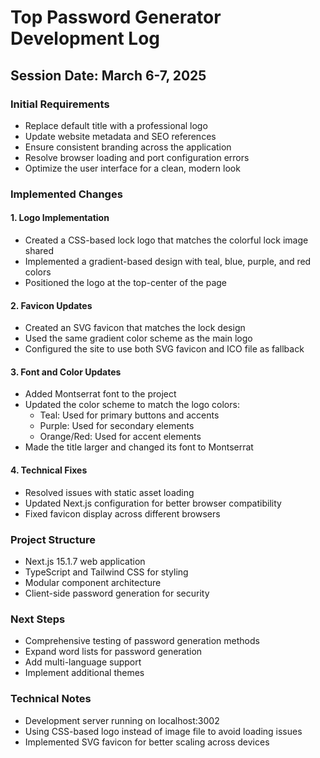 # Top Password Generator Development Log

## Session Date: March 6-7, 2025

### Initial Requirements
- Replace default title with a professional logo
- Update website metadata and SEO references
- Ensure consistent branding across the application
- Resolve browser loading and port configuration errors
- Optimize the user interface for a clean, modern look

### Implemented Changes

#### 1. Logo Implementation
- Created a CSS-based lock logo that matches the colorful lock image shared
- Implemented a gradient-based design with teal, blue, purple, and red colors
- Positioned the logo at the top-center of the page

#### 2. Favicon Updates
- Created an SVG favicon that matches the lock design
- Used the same gradient color scheme as the main logo
- Configured the site to use both SVG favicon and ICO file as fallback

#### 3. Font and Color Updates
- Added Montserrat font to the project
- Updated the color scheme to match the logo colors:
  - Teal: Used for primary buttons and accents
  - Purple: Used for secondary elements
  - Orange/Red: Used for accent elements
- Made the title larger and changed its font to Montserrat

#### 4. Technical Fixes
- Resolved issues with static asset loading
- Updated Next.js configuration for better browser compatibility
- Fixed favicon display across different browsers

### Project Structure
- Next.js 15.1.7 web application
- TypeScript and Tailwind CSS for styling
- Modular component architecture
- Client-side password generation for security

### Next Steps
- Comprehensive testing of password generation methods
- Expand word lists for password generation
- Add multi-language support
- Implement additional themes

### Technical Notes
- Development server running on localhost:3002
- Using CSS-based logo instead of image file to avoid loading issues
- Implemented SVG favicon for better scaling across devices
